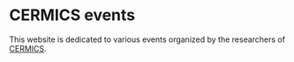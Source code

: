 # CERMICS events

This website is dedicated to various events organized by the researchers of [CERMICS](https://cermics-lab.enpc.fr/).